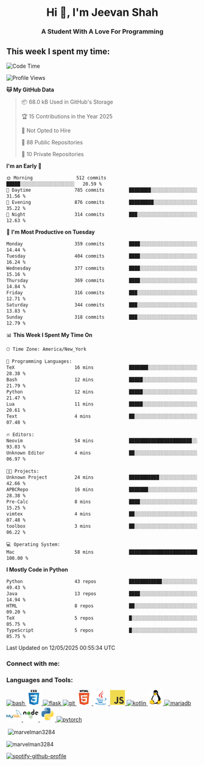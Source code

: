 <h1 align="center">Hi 👋, I'm Jeevan Shah</h1>
<h3 align="center">A Student With A Love For Programming</h3>

## This week I spent my time:

<!--START_SECTION:waka-->
![Code Time](http://img.shields.io/badge/Code%20Time-584%20hrs%2045%20mins-blue)

![Profile Views](http://img.shields.io/badge/Profile%20Views-0-blue)

**🐱 My GitHub Data** 

> 📦 68.0 kB Used in GitHub's Storage 
 > 
> 🏆 15 Contributions in the Year 2025
 > 
> 🚫 Not Opted to Hire
 > 
> 📜 88 Public Repositories 
 > 
> 🔑 10 Private Repositories 
 > 
**I'm an Early 🐤** 

```text
🌞 Morning                512 commits         █████░░░░░░░░░░░░░░░░░░░░   20.59 % 
🌆 Daytime                785 commits         ████████░░░░░░░░░░░░░░░░░   31.56 % 
🌃 Evening                876 commits         █████████░░░░░░░░░░░░░░░░   35.22 % 
🌙 Night                  314 commits         ███░░░░░░░░░░░░░░░░░░░░░░   12.63 % 
```
📅 **I'm Most Productive on Tuesday** 

```text
Monday                   359 commits         ████░░░░░░░░░░░░░░░░░░░░░   14.44 % 
Tuesday                  404 commits         ████░░░░░░░░░░░░░░░░░░░░░   16.24 % 
Wednesday                377 commits         ████░░░░░░░░░░░░░░░░░░░░░   15.16 % 
Thursday                 369 commits         ████░░░░░░░░░░░░░░░░░░░░░   14.84 % 
Friday                   316 commits         ███░░░░░░░░░░░░░░░░░░░░░░   12.71 % 
Saturday                 344 commits         ███░░░░░░░░░░░░░░░░░░░░░░   13.83 % 
Sunday                   318 commits         ███░░░░░░░░░░░░░░░░░░░░░░   12.79 % 
```


📊 **This Week I Spent My Time On** 

```text
🕑︎ Time Zone: America/New_York

💬 Programming Languages: 
TeX                      16 mins             ███████░░░░░░░░░░░░░░░░░░   28.38 % 
Bash                     12 mins             █████░░░░░░░░░░░░░░░░░░░░   21.79 % 
Python                   12 mins             █████░░░░░░░░░░░░░░░░░░░░   21.47 % 
Lua                      11 mins             █████░░░░░░░░░░░░░░░░░░░░   20.61 % 
Text                     4 mins              ██░░░░░░░░░░░░░░░░░░░░░░░   07.48 % 

🔥 Editors: 
Neovim                   54 mins             ███████████████████████░░   93.03 % 
Unknown Editor           4 mins              ██░░░░░░░░░░░░░░░░░░░░░░░   06.97 % 

🐱‍💻 Projects: 
Unknown Project          24 mins             ███████████░░░░░░░░░░░░░░   42.66 % 
APBCRepo                 16 mins             ███████░░░░░░░░░░░░░░░░░░   28.38 % 
Pre-Calc                 8 mins              ████░░░░░░░░░░░░░░░░░░░░░   15.25 % 
vimtex                   4 mins              ██░░░░░░░░░░░░░░░░░░░░░░░   07.48 % 
toolbox                  3 mins              ██░░░░░░░░░░░░░░░░░░░░░░░   06.22 % 

💻 Operating System: 
Mac                      58 mins             █████████████████████████   100.00 % 
```

**I Mostly Code in Python** 

```text
Python                   43 repos            ████████████░░░░░░░░░░░░░   49.43 % 
Java                     13 repos            ████░░░░░░░░░░░░░░░░░░░░░   14.94 % 
HTML                     8 repos             ██░░░░░░░░░░░░░░░░░░░░░░░   09.20 % 
TeX                      5 repos             █░░░░░░░░░░░░░░░░░░░░░░░░   05.75 % 
TypeScript               5 repos             █░░░░░░░░░░░░░░░░░░░░░░░░   05.75 % 
```




 Last Updated on 12/05/2025 00:55:34 UTC
<!--END_SECTION:waka-->

<h3 align="left">Connect with me:</h3>
<p align="left">

</p>

<h3 align="left">Languages and Tools:</h3>
<p align="left"> <a href="https://www.gnu.org/software/bash/" target="_blank"> <img src="https://www.vectorlogo.zone/logos/gnu_bash/gnu_bash-icon.svg" alt="bash" width="40" height="40"/> </a> <a href="https://www.w3schools.com/css/" target="_blank"> <img src="https://raw.githubusercontent.com/devicons/devicon/master/icons/css3/css3-original-wordmark.svg" alt="css3" width="40" height="40"/> </a> <a href="https://flask.palletsprojects.com/" target="_blank"> <img src="https://www.vectorlogo.zone/logos/pocoo_flask/pocoo_flask-icon.svg" alt="flask" width="40" height="40"/> </a> <a href="https://git-scm.com/" target="_blank"> <img src="https://www.vectorlogo.zone/logos/git-scm/git-scm-icon.svg" alt="git" width="40" height="40"/> </a> <a href="https://www.w3.org/html/" target="_blank"> <img src="https://raw.githubusercontent.com/devicons/devicon/master/icons/html5/html5-original-wordmark.svg" alt="html5" width="40" height="40"/> </a> <a href="https://www.java.com" target="_blank"> <img src="https://raw.githubusercontent.com/devicons/devicon/master/icons/java/java-original.svg" alt="java" width="40" height="40"/> </a> <a href="https://developer.mozilla.org/en-US/docs/Web/JavaScript" target="_blank"> <img src="https://raw.githubusercontent.com/devicons/devicon/master/icons/javascript/javascript-original.svg" alt="javascript" width="40" height="40"/> </a> <a href="https://kotlinlang.org" target="_blank"> <img src="https://www.vectorlogo.zone/logos/kotlinlang/kotlinlang-icon.svg" alt="kotlin" width="40" height="40"/> </a> <a href="https://www.linux.org/" target="_blank"> <img src="https://raw.githubusercontent.com/devicons/devicon/master/icons/linux/linux-original.svg" alt="linux" width="40" height="40"/> </a> <a href="https://mariadb.org/" target="_blank"> <img src="https://www.vectorlogo.zone/logos/mariadb/mariadb-icon.svg" alt="mariadb" width="40" height="40"/> </a> <a href="https://www.mysql.com/" target="_blank"> <img src="https://raw.githubusercontent.com/devicons/devicon/master/icons/mysql/mysql-original-wordmark.svg" alt="mysql" width="40" height="40"/> </a> <a href="https://nodejs.org" target="_blank"> <img src="https://raw.githubusercontent.com/devicons/devicon/master/icons/nodejs/nodejs-original-wordmark.svg" alt="nodejs" width="40" height="40"/> </a> <a href="https://www.python.org" target="_blank"> <img src="https://raw.githubusercontent.com/devicons/devicon/master/icons/python/python-original.svg" alt="python" width="40" height="40"/> </a> <a href="https://pytorch.org/" target="_blank"> <img src="https://www.vectorlogo.zone/logos/pytorch/pytorch-icon.svg" alt="pytorch" width="40" height="40"/> </a> </p>


<p>&nbsp;<img align="center" src="https://github-readme-stats.vercel.app/api?username=marvelman3284&show_icons=true&locale=en&theme=blue-green" alt="marvelman3284" /></p>

<p><img align="center" src="https://github-readme-streak-stats.herokuapp.com/?user=marvelman3284&theme=blue-green" alt="marvelman3284" /></p>


[![spotify-github-profile](https://spotify-github-profile.vercel.app/api/view?uid=lp0lvf5zzesrwq2hdzmfnkjsq&cover_image=true&theme=default)](https://github.com/kittinan/spotify-github-profile)
